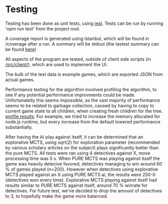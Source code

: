 # Testing

Testing has been done as unit tests, using [jest](https://jestjs.io/). Tests can be run by running 'npm run test' from the project root.

A coverage report is generated using Istanbul, which will be found in /coverage after a run. A summary will be stdout (the lastest summary can be found [here](coverage.txt))

All aspects of the program are tested, outside of client side scripts (in [/src/client/](/src/client)), which are used to implement the UI.

The bulk of the test data is example games, which are exported JSON from actual games.

Performance testing for the algorithm involved profiling the algorithm, to see if any potential performance improvments could be made. Unfortunatelly this seems impossible, as the vast majority of performance seems to be related to garbage collection, caused by having to copy to current game state to all children, when creating fresh children for the tree. [profile results](PURE_CPU_PROFILE.PNG). For example, we tried to increase the memory allocated for node.js runtime, but every increase from the default lowered performance substantially.

After having the Ai play against itself, it can be determined that an explorative MCTS, using sqrt(2) for exploration parameter (recommended by various scholary articles on the subject) plays significantly better than the pure MCTS. All tests were ran using 4 detectives against X, move processing time was 5 s. When PURE MCTS was playing against itself the game was heavily detecive favored, detectives managing to win around 60 % of games played (n=200). However when detectives using explorative MCTS played against an X using PURE MCTS ai, the results were 250-0 (detectives won every time). Explorative MCTS playing against itself had results similar to PURE MCTS against itself, around 70 % winrate for detectives. For future test, we've decided to drop the amount of detectives to 3, to hopefully make the game more balanced.
